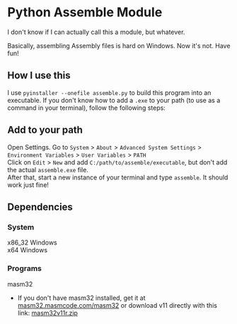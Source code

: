 # Python Assemble Module
I don't know if I can actually call this a module, but whatever.

Basically, assembling Assembly files is hard on Windows. Now it's not. Have fun!

## How I use this
I use `pyinstaller --onefile assemble.py` to build this program into an executable. If you don't know how to add a `.exe` to your path (to use as a command in your terminal), follow the following steps:

## Add to your path
Open Settings. Go to `System` > `About` > `Advanced System Settings` > `Environment Variables` > `User Variables` > `PATH`\
Click on `Edit` > `New` and add `C:/path/to/assemble/executable`, but don't add the actual `assemble.exe` file.\
After that, start a new instance of your terminal and type `assemble`. It should work just fine!

## Dependencies
### System
x86_32 Windows\
x64 Windows

### Programs
masm32
- If you don't have masm32 installed, get it at [masm32.masmcode.com/masm32](http://masm32.masmcode.com/masm32/) or download v11 directly with this link: [masm32v11r.zip](http://masm32.masmcode.com/masm32/masm32v11r.zip)
